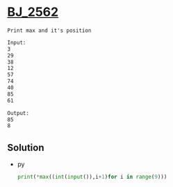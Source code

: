 # [BJ_2562](https://acmicpc.net/problem/2562)

```en
Print max and it's position
```

```txt
Input:
3
29
38
12
57
74
40
85
61

Output:
85
8
```

## Solution

* py

  ```py
  print(*max((int(input()),i+1)for i in range(9)))
  ```
